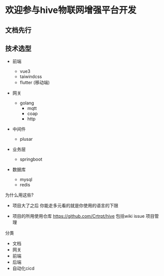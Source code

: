 # 欢迎参与hive物联网增强平台开发

## 文档先行

## 技术选型
- 前端 
    - vue3
    - taiwindcss
    - flutter (移动端)
- 网关
    - golang
        - mqtt
        - coap
        - http
- 中间件
    - plusar

- 业务层
    - springboot
- 数据库 
    - mysql
    - redis


为什么用这些?
- 项目大了之后 你能走多元看的就是你使用的语言的下限

- 项目的所用使用仓库
https://github.com/Crtrpt/hive
包括wiki issue 项目管理

分类
- 文档
- 网关
- 前端
- 后端
- 自动化cicd